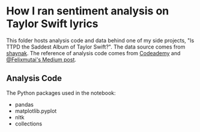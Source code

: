 # How I ran sentiment analysis on Taylor Swift lyrics

This folder hosts analysis code and data behind one of my side projects, "Is TTPD the Saddest Album of Taylor Swift?". The data source comes from <a href="https://github.com/shaynak/taylor-swift-lyrics/blob/main/songs.csv">shaynak</a>. The reference of analysis code comes from <a href="https://www.youtube.com/watch?v=rcmOa9c874s">Codeademy</a> and <a href="https://medium.com/@felixmutai/tokenization-in-sentiment-analysis-cd386a08fab">@Felixmutai's Medium post</a>.

## Analysis Code

The Python packages used in the notebook:
- pandas
- matplotlib.pyplot
- nltk
- collections